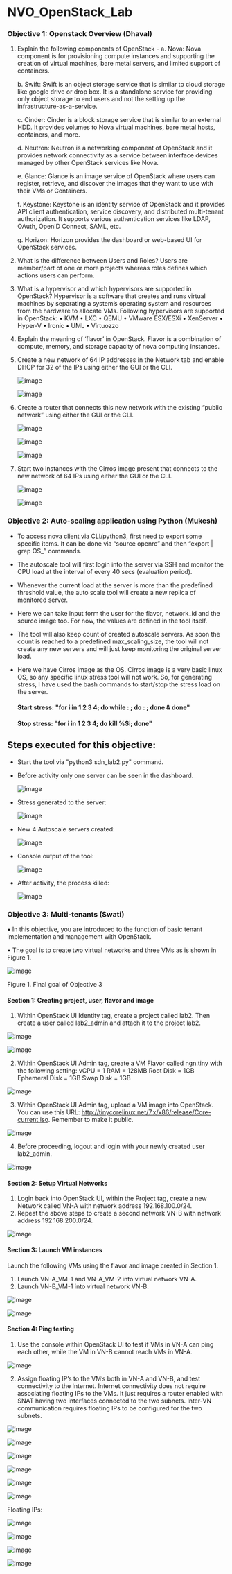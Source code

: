 # NVO_OpenStack_Lab

### Objective 1: Openstack Overview (Dhaval)

1.	Explain the following components of OpenStack -
    a.	Nova:
    Nova component is for provisioning compute instances and supporting the creation of virtual machines, bare metal servers, and limited support of containers. 
    
    b.	Swift:
    Swift is an object storage service that is similar to cloud storage like google drive or drop box. It is a standalone service for providing only object storage to end users     and not the setting up the infrastructure-as-a-service. 

    c.	Cinder:
    Cinder is a block storage service that is similar to an external HDD. It provides volumes to Nova virtual machines, bare metal hosts, containers, and more.

    d.	Neutron:
    Neutron is a networking component of OpenStack and it provides network connectivity as a service between interface devices managed by other OpenStack services like Nova.

    e.	Glance:
    Glance is an image service of OpenStack where users can register, retrieve, and discover the images that they want to use with their VMs or Containers.

    f.	Keystone:
    Keystone is an identity service of OpenStack and it provides API client authentication, service discovery, and distributed multi-tenant authorization. It supports various       authentication services like LDAP, OAuth, OpenID Connect, SAML, etc. 

    g.	Horizon:
    Horizon provides the dashboard or web-based UI for OpenStack services.

2.	What is the difference between Users and Roles?
    Users are member/part of one or more projects whereas roles defines which actions users can perform.

3.	What is a hypervisor and which hypervisors are supported in OpenStack?
    Hypervisor is a software that creates and runs virtual machines by separating a system’s operating system and resources from the hardware to allocate VMs.
    Following hypervisors are supported in OpenStack:
    •	KVM
    •	LXC
    •	QEMU
    •	VMware ESX/ESXi
    •	XenServer
    •	Hyper-V
    •	Ironic
    •	UML
    •	Virtuozzo

4.	Explain the meaning of ‘flavor’ in OpenStack.
    Flavor is a combination of compute, memory, and storage capacity of nova computing instances.

5.	Create a new network of 64 IP addresses in the Network tab and enable DHCP for 32 of the IPs using either the GUI or the CLI.

    ![image](https://user-images.githubusercontent.com/63819641/106371615-e01e0100-6323-11eb-94ad-6017c250ed5d.png)
    
    ![image](https://user-images.githubusercontent.com/63819641/106371631-f3c96780-6323-11eb-9f0b-333f2f2050f0.png)
 
6.	Create a router that connects this new network with the existing “public network” using either the GUI or the CLI.

    ![image](https://user-images.githubusercontent.com/63819641/106371635-fdeb6600-6323-11eb-9e45-b15d615b1d85.png)

    ![image](https://user-images.githubusercontent.com/63819641/106371639-05ab0a80-6324-11eb-94a4-ab432b8537e5.png)

    ![image](https://user-images.githubusercontent.com/63819641/106371645-122f6300-6324-11eb-8adb-812eb0e61acb.png)
 
7.	Start two instances with the Cirros image present that connects to the new network of 64 IPs using either the GUI or the CLI.
 
    ![image](https://user-images.githubusercontent.com/63819641/106371650-1a879e00-6324-11eb-8a3d-c097120fa551.png)

    ![image](https://user-images.githubusercontent.com/63819641/106371660-22dfd900-6324-11eb-870a-06253522ce66.png)
 
### Objective 2: Auto-scaling application using Python (Mukesh)
  -	To access nova client via CLI/python3, first need to export some specific items. It can be done via “source openrc” and then “export | grep OS_” commands.
  -	The autoscale tool will first login into the server via SSH and monitor the CPU load at the interval of every 40 secs (evaluation period).
  -	Whenever the current load at the server is more than the predefined threshold value, the auto scale tool will create a new replica of monitored server.
  -	Here we can take input form the user for the flavor, network_id and the source image too. For now, the values are defined in the tool itself.
  -	The tool will also keep count of created autoscale servers. As soon the count is reached to a predefined max_scaling_size, the tool will not create any new servers and will just keep monitoring the original server load.
  -	Here we have Cirros image as the OS. Cirros image is a very basic linux OS, so any specific linux stress tool will not work. So, for generating stress, I have used the bash commands to start/stop the stress load on the server.
    
    #### Start stress: "for i in 1 2 3 4; do while : ; do : ; done & done"
    #### Stop stress:  "for i in 1 2 3 4; do kill %$i; done"
   
   ## Steps executed for this objective:
   
  - Start the tool via "python3 sdn_lab2.py" command.
  
  -	Before activity only one server can be seen in the dashboard.
    
    ![image](https://user-images.githubusercontent.com/71536049/106373808-8b39b500-633a-11eb-8792-c6d8c97e1b42.png)
  
  - Stress generated to the server:
    
    ![image](https://user-images.githubusercontent.com/71536049/106373817-a0aedf00-633a-11eb-8eb7-9bfd9a846d4e.png)
  
  - New 4 Autoscale servers created:
    
    ![image](https://user-images.githubusercontent.com/71536049/106373833-b7edcc80-633a-11eb-8103-8a27561591ed.png)
  
  -	Console output of the tool:
    
    ![image](https://user-images.githubusercontent.com/71536049/106373844-c89e4280-633a-11eb-8174-c96b06c155dc.png)
  
  - After activity, the process killed:
    
    ![image](https://user-images.githubusercontent.com/71536049/106373848-d784f500-633a-11eb-9a72-9ed95fe5defd.png)
    
    
    

### Objective 3: Multi-tenants (Swati)

•	In this objective, you are introduced to the function of basic tenant implementation and management with OpenStack.

•	The goal is to create two virtual networks and three VMs as is shown in Figure 1.

![image](https://user-images.githubusercontent.com/4688397/106393188-0179fe00-63b3-11eb-8862-9bd99e71a8a8.png)
 
Figure 1. Final goal of Objective 3

#### Section 1: Creating project, user, flavor and image

1.	Within OpenStack UI Identity tag, create a project called lab2. Then create a user called lab2_admin and attach it to the project lab2.

![image](https://user-images.githubusercontent.com/4688397/106393236-35552380-63b3-11eb-9e7a-706d994fe991.png)

![image](https://user-images.githubusercontent.com/4688397/106393242-3d14c800-63b3-11eb-9265-742190184e0d.png)

2.	Within OpenStack UI Admin tag, create a VM Flavor called ngn.tiny with the following setting:
vCPU 			= 1
RAM 			= 128MB
Root Disk 		= 1GB
Ephemeral Disk 	= 1GB
Swap Disk 		= 1GB

![image](https://user-images.githubusercontent.com/4688397/106393252-4bfb7a80-63b3-11eb-9dc0-8ccc61070918.png)

3.	Within OpenStack UI Admin tag, upload a VM image into OpenStack. You can use this URL: http://tinycorelinux.net/7.x/x86/release/Core-current.iso.
Remember to make it public.

![image](https://user-images.githubusercontent.com/4688397/106393260-59b10000-63b3-11eb-8924-7a4e54c795d3.png)

4.	Before proceeding, logout and login with your newly created user lab2_admin.

![image](https://user-images.githubusercontent.com/4688397/106393270-646b9500-63b3-11eb-86a8-0f6cac33a6ec.png)


#### Section 2: Setup Virtual Networks

1.	Login back into OpenStack UI, within the Project tag, create a new Network called VN-A with network address 192.168.100.0/24.
2.	Repeat the above steps to create a second network VN-B with network address 192.168.200.0/24.

![image](https://user-images.githubusercontent.com/4688397/106393361-e52a9100-63b3-11eb-9109-d5c0ad49eb99.png)


#### Section 3: Launch VM instances

Launch the following VMs using the flavor and image created in Section 1.
1.	Launch VN-A_VM-1 and VN-A_VM-2 into virtual network VN-A.
2.	Launch VN-B_VM-1 into virtual network VN-B.

![image](https://user-images.githubusercontent.com/4688397/106393385-04292300-63b4-11eb-963f-56e7abd741dc.png)

![image](https://user-images.githubusercontent.com/4688397/106393392-11461200-63b4-11eb-9f6a-15f6cf39e2a6.png)


#### Section 4: Ping testing

1.	Use the console within OpenStack UI to test if VMs in VN-A can ping each other, while the VM in VN-B cannot reach VMs in VN-A.

![image](https://user-images.githubusercontent.com/4688397/106393401-21f68800-63b4-11eb-8016-b8daff44bc95.png)


2.	Assign floating IP’s to the VM’s both in VN-A and VN-B, and test connectivity to the Internet.
Internet connectivity does not require associating floating IPs to the VMs. It just requires a router enabled with SNAT having two interfaces connected to the two subnets. Inter-VN communication requires floating IPs to be configured for the two subnets.

![image](https://user-images.githubusercontent.com/4688397/106393422-42bedd80-63b4-11eb-91ec-c83da1f3bfb8.png)

![image](https://user-images.githubusercontent.com/4688397/106393430-481c2800-63b4-11eb-88c5-2bb13026a1a3.png)

![image](https://user-images.githubusercontent.com/4688397/106393431-4bafaf00-63b4-11eb-81df-7590b83516f6.png)

![image](https://user-images.githubusercontent.com/4688397/106393432-4f433600-63b4-11eb-8103-921e019de40d.png)

![image](https://user-images.githubusercontent.com/4688397/106393435-523e2680-63b4-11eb-87a7-20705ef15411.png)

![image](https://user-images.githubusercontent.com/4688397/106393437-55d1ad80-63b4-11eb-8988-a351863d7c50.png)


Floating IPs:


![image](https://user-images.githubusercontent.com/4688397/106393448-641fc980-63b4-11eb-9f3b-01902511b0d5.png)

![image](https://user-images.githubusercontent.com/4688397/106393452-67b35080-63b4-11eb-895b-6838166703f8.png)

![image](https://user-images.githubusercontent.com/4688397/106393455-6b46d780-63b4-11eb-865d-77114600e00e.png)

![image](https://user-images.githubusercontent.com/4688397/106393459-6e41c800-63b4-11eb-9c0a-4cc4ed09e188.png)



